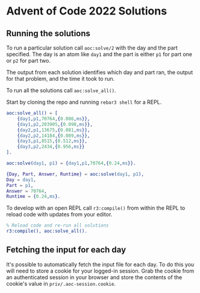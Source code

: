 Advent of Code 2022 Solutions
=====

Running the solutions
-----

To run a particular solution call `aoc:solve/2` with the day
and the part specified. The day is an atom like `day1` and the
part is either `p1` for part one or `p2` for part two.

The output from each solution identifies which day and part ran,
the output for that problem, and the time it took to run.

To run all the solutions call `aoc:solve_all()`.

Start by cloning the repo and running `rebar3 shell` for a REPL.

```erlang
aoc:solve_all() = [
    {day1,p1,70764,{0.086,ms}},
    {day1,p2,203905,{0.098,ms}},
    {day2,p1,13675,{0.081,ms}},
    {day2,p2,14184,{0.089,ms}},
    {day3,p1,8515,{0.512,ms}},
    {day3,p2,2434,{0.956,ms}}
].

aoc:solve(day1, p1) = {day1,p1,70764,{0.24,ms}}.

{Day, Part, Answer, Runtime} = aoc:solve(day1, p1),
Day = day1,
Part = p1,
Answer = 70764,
Runtime = {0.24,ms}.
```

To develop with an open REPL call `r3:compile()` from within
the REPL to reload code with updates from your editor.

```erlang
% Reload code and re-run all solutions
r3:compile(), aoc:solve_all().
```

Fetching the input for each day
-----

It's possible to automatically fetch the input file for each day.
To do this you will need to store a cookie for your logged-in session.
Grab the cookie from an authenticated session in your browser and
store the contents of the cookie's value in `priv/.aoc-session.cookie`.